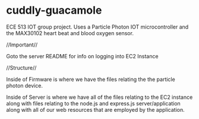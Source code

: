 # cuddly-guacamole
ECE 513 IOT group project. Uses a Particle Photon IOT microcontroller and the MAX30102 heart beat and blood oxygen sensor.

//Important//

Goto the server README for info on logging into EC2 Instance

//Structure//

Inside of Firmware is where we have the files relating the the particle photon device.

Inside of Server is where we have all of the files relating to the EC2 instance along with files relating to the 
node.js and express.js server/application along with all of our web resources that are employed by the application. 
